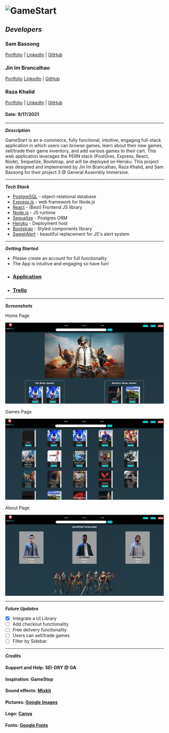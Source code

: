 # ![GameStart](https://i.imgur.com/o5heXzws.png)


## **_Developers_**

### Sam Bassong

[Portfolio](https://www.sambassong.com/) | [LinkedIn](https://www.linkedin.com/in/sambassong/) | [GitHub](https://github.com/sbassong)

### Jin Im Brancalhao

[Portfolio]() [LinkedIn](https://www.linkedin.com/in/jinimb/) | [GitHub](https://github.com/jinimbrancalhao) 

### Raza Khalid

[Portfolio](https://developer-folio-ooxykuuww-saadpasta.vercel.app/) | [LinkedIn](https://www.linkedin.com/in/razaskhalid/) | [GitHub](https://github.com/Raza-Khalid?tab=repositories)


#### Date: 9/17/2021
---

**_Description_**

GameStart is an e-commerce, fully functional, intuitive, engaging full-stack application in which users can browse games, learn about their new games, sell/trade their game inventory, and add various games to their cart. This web application leverages the PERN stack (PostGres, Express, React, Node), Sequelize, Bootstrap, and will be deployed on Heroku. This project was designed and implemented by Jin Im Brancalhao, Raza Khalid, and Sam Bassong for their project 3 @ General Assembly Immersive.

---

**_Tech Stack_**

- [PostgreSQL](https://www.postgresql.org/) - object-relational database
- [Express.js](https://expressjs.com/) - web framework for Node.js
- [React](https://reactjs.org/) - (Best) Frontend JS library
- [Node.js](https://nodejs.org/en/) - JS runtime
- [Sequelize](https://sequelize.org/master/) - Postgres ORM
- [Heroku](https://www.heroku.com/home) - Deployment host
- [Bootstrap](https://getbootstrap.com/) - Styled components library
- [SweetAlert](https://sweetalert.js.org/) - beautiful replacement for JS's alert system

---

**_Getting Started_**

- Please create an account for full functionality
- The App is intuitive and engaging so have fun!

* ### [Application](https://peaceful-everglades-79165.herokuapp.com/)
* ### [Trello](https://trello.com/b/Ei33KKs1/gamestart)

---

**_Screenshots_**

Home Page

![Homepage](./screenshots/home.png)

Games Page

![Games](./screenshots/games.png)

About Page

![About](./screenshots/about.png)

---

**_Future Updates_**

- [x] Integrate a UI Library
- [ ] Add checkout functionality
- [ ] Free delivery functionality
- [ ] Users can sell/trade games
- [ ] Filter by Sidebar

---

**_Credits_**

#### Support and Help: SEI-DRY @ GA

#### Inspiration: GameStop

#### Sound effects: [Mixkit](https://mixkit.co/)

#### Pictures: [Google Images](https://google.com)

#### Logo: [Canva](http://canva.com)

#### Fonts: [Google Fonts](https://fonts.google.com/)
